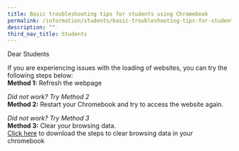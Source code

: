 ```yaml
---
title: Basic troubleshooting tips for students using Chromebook
permalink: /information/students/basic-troubleshooting-tips-for-students-using-chromebook/
description: ""
third_nav_title: Students
---
```

Dear Students  
  
If you are experiencing issues with the loading of websites, you can try the following steps below:  <br>
**Method 1:** Refresh the webpage   
  
*Did not work? Try Method 2*
  <br>**Method 2:** Restart your Chromebook and try to access the website again.  
  
*Did not work? Try Method 3*
<br> **Method 3:** Clear your browsing data. <br>
[Click here](/files/Clear%20browsing%20data.pdf) to download the steps to clear browsing data in your chromebook<br>